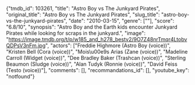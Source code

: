 {"tmdb_id": 103261, "title": "Astro Boy vs The Junkyard Pirates", "original_title": "Astro Boy vs The Junkyard Pirates", "slug_title": "astro-boy-vs-the-junkyard-pirates", "date": "2010-03-15", "genre": [""], "score": "6.8/10", "synopsis": "Astro Boy and the Earth kids encounter Junkyard Pirates while looking for scraps in the junkyard.", "image": "https://image.tmdb.org/t/p/w185_and_h278_bestv2/9O7Z48nrTmqr4LtobvQDPsV3nFm.jpg", "actors": ["Freddie Highmore (Astro Boy (voice))", "Kristen Bell (Cora (voice))", "Mois\u00e9s Arias (Zane (voice))", "Madeline Carroll (Widget (voice))", "Dee Bradley Baker (Trashcan (voice))", "Sterling Beaumon (Sludge (voice))", "Alan Tudyk (Ronnie (voice))", "David Feiss (Testo (voice))"], "comments": [], "recommandations_id": [], "youtube_key": "notfound"}
